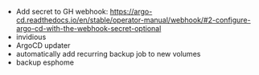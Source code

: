 - Add secret to GH webhook:
  https://argo-cd.readthedocs.io/en/stable/operator-manual/webhook/#2-configure-argo-cd-with-the-webhook-secret-optional
- invidious
- ArgoCD updater
- automatically add recurring backup job to new volumes
- backup esphome
